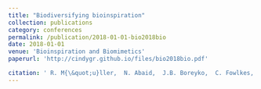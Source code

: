 ```yaml
---
title: "Biodiversifying bioinspiration"
collection: publications
category: conferences
permalink: /publication/2018-01-01-bio2018bio
date: 2018-01-01
venue: 'Bioinspiration and Biomimetics'
paperurl: 'http://cindygr.github.io/files/bio2018bio.pdf'

citation: ' R. M{\&quot;u}ller,  N. Abaid,  J.B. Boreyko,  C. Fowlkes,  A.K. Goel,  C. Grimm,  S. Jung,  B. Kennedy,  C. Murphy,  N.D. Cushing,  J.-P. Han, '
---
```


